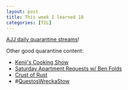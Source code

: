 ```yaml
---
layout: post
title: This week I learned 18
categories: [TIL]
---
```


[AJJ daily quarantine streams]!

Other good quarantine content:
- [Kenji's Cooking Show]
- [Saturday Apartment Requests w/ Ben Folds]
- [Crust of Rust]
- #[QuestosWreckaStow]

[AJJ daily quarantine streams]: https://www.youtube.com/playlist?list=PLRSI_QNxGZ2lZP141po9tLGpLqM6ciuP1
[Crust of Rust]: https://www.youtube.com/watch?v=rAl-9HwD858&list=PLqbS7AVVErFiWDOAVrPt7aYmnuuOLYvOa
[Kenji's Cooking Show]: https://www.youtube.com/playlist?list=PLXonhhg5tUSKTPt4s5ZOBSnPOchewStj7
[QuestosWreckaStow]: https://www.youtube.com/channel/UCbZwpdul2Oa5Fl6hxllcSzA/videos
[Saturday Apartment Requests w/ Ben Folds]: https://www.youtube.com/channel/UCNjEo_L1jMY7mMqb5G70JvA
